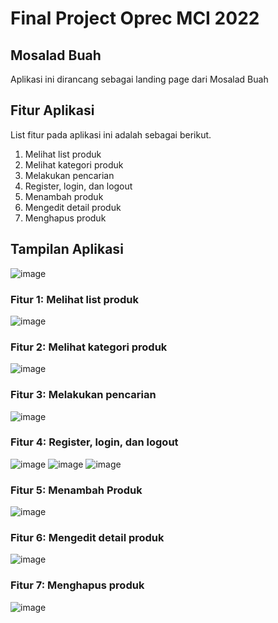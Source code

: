 # Final Project Oprec MCI 2022
  
## Mosalad Buah
Aplikasi ini dirancang sebagai landing page dari Mosalad Buah

## Fitur Aplikasi
List fitur pada aplikasi ini adalah sebagai berikut.
1. Melihat list produk
2. Melihat kategori produk
3. Melakukan pencarian
4. Register, login, dan logout
5. Menambah produk
6. Mengedit detail produk
7. Menghapus produk

## Tampilan Aplikasi
![image](https://user-images.githubusercontent.com/103357229/185667136-93068b1c-a0bb-4b81-ab5b-74345834ff06.png)
### Fitur 1: Melihat list produk
![image](https://user-images.githubusercontent.com/103357229/185667251-d7be7390-e82c-4408-8f7c-5ef045b794b9.png)
### Fitur 2: Melihat kategori produk
![image](https://user-images.githubusercontent.com/103357229/185667449-fffcf3d6-7323-458f-8fee-24065a7b521a.png)
### Fitur 3: Melakukan pencarian
![image](https://user-images.githubusercontent.com/103357229/185668160-d35c6dd6-7bc1-40e4-b349-623f8e03107f.png)
### Fitur 4: Register, login, dan logout
![image](https://user-images.githubusercontent.com/103357229/185668326-cf5ba82d-e1f9-4315-b2e9-7176d76cabd4.png)
![image](https://user-images.githubusercontent.com/103357229/185668507-d2c7fe73-7ed5-44f2-bfae-6657c0f89366.png)
![image](https://user-images.githubusercontent.com/103357229/185668809-cd935d8b-e733-4d7b-a1f2-49f2ade8a758.png)
### Fitur 5: Menambah Produk
![image](https://user-images.githubusercontent.com/103357229/185669037-29bc54ed-e885-455c-903c-09fe5323c400.png)
### Fitur 6: Mengedit detail produk
![image](https://user-images.githubusercontent.com/103357229/185669195-938097c2-6509-467b-87f8-3e8ec78d226d.png)
### Fitur 7: Menghapus produk
![image](https://user-images.githubusercontent.com/103357229/185669245-fedfa59b-8de9-418e-b009-00fbf7c42710.png)
